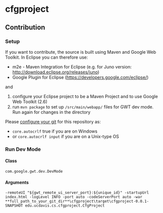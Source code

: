 cfgproject
============

Contribution
----------

### Setup
If you want to contribute, the source is built using Maven and Google Web Toolkit.
In Eclipse you can therefore use:
* m2e - Maven Integration for Eclipse (e.g. for Juno version: http://download.eclipse.org/releases/juno)
* Google Plugin for Eclipse (https://developers.google.com/eclipse/)

and 

1. configure your Eclipse project to be a Maven Project and to use Google Web Toolkit (2.6)
2. run `mvn package` to set up `/src/main/webapp/` files for GWT dev mode. Run again for changes in the directory

Please [configure your git](http://git-scm.com/book/en/Customizing-Git-Git-Configuration) for this repository as:
* `core.autocrlf` true if you are on Windows 
* or `core.autocrlf input` if you are on a Unix-type OS

### Run Dev Mode

#### Class
`com.google.gwt.dev.DevMode`

#### Arguments
`-remoteUI "${gwt_remote_ui_server_port}:${unique_id}" -startupUrl index.html -logLevel INFO -port auto -codeServerPort auto -war **full_path_to_your_git_dir**\cfgproject\target\cfgproject-0.0.1-SNAPSHOT edu.ucdavis.cs.cfgproject.CfgProject`
